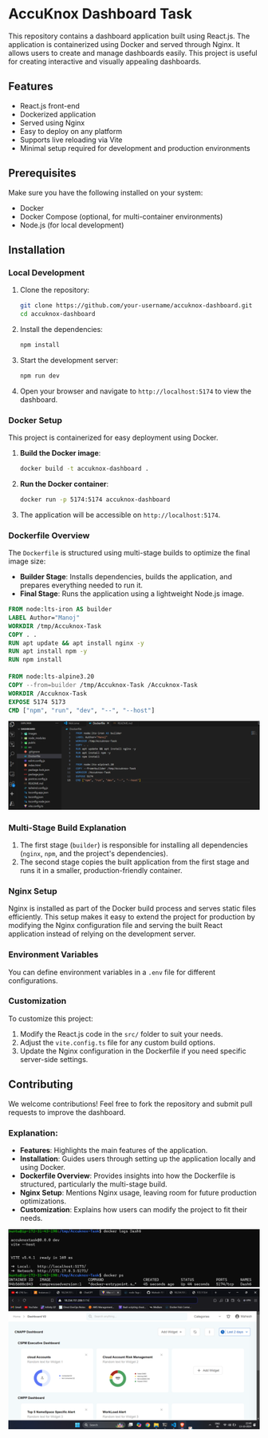 # AccuKnox Dashboard Task

This repository contains a dashboard application built using React.js. The application is containerized using Docker and served through Nginx. It allows users to create and manage dashboards easily. This project is useful for creating interactive and visually appealing dashboards.

## Features
- React.js front-end
- Dockerized application
- Served using Nginx
- Easy to deploy on any platform
- Supports live reloading via Vite
- Minimal setup required for development and production environments

## Prerequisites
Make sure you have the following installed on your system:
- Docker
- Docker Compose (optional, for multi-container environments)
- Node.js (for local development)

## Installation

### Local Development

1. Clone the repository:
   ```bash
   git clone https://github.com/your-username/accuknox-dashboard.git
   cd accuknox-dashboard
   ```

2. Install the dependencies:
   ```bash
   npm install
   ```

3. Start the development server:
   ```bash
   npm run dev
   ```

4. Open your browser and navigate to `http://localhost:5174` to view the dashboard.

### Docker Setup

This project is containerized for easy deployment using Docker.

1. **Build the Docker image**:
   ```bash
   docker build -t accuknox-dashboard .
   ```

2. **Run the Docker container**:
   ```bash
   docker run -p 5174:5174 accuknox-dashboard
   ```

3. The application will be accessible on `http://localhost:5174`.

### Dockerfile Overview

The `Dockerfile` is structured using multi-stage builds to optimize the final image size:
- **Builder Stage**: Installs dependencies, builds the application, and prepares everything needed to run it.
- **Final Stage**: Runs the application using a lightweight Node.js image.

```Dockerfile
FROM node:lts-iron AS builder
LABEL Author="Manoj"
WORKDIR /tmp/Accuknox-Task
COPY . .
RUN apt update && apt install nginx -y
RUN apt install npm -y
RUN npm install

FROM node:lts-alpine3.20
COPY --from=builder /tmp/Accuknox-Task /Accuknox-Task
WORKDIR /Accuknox-Task
EXPOSE 5174 5173
CMD ["npm", "run", "dev", "--", "--host"]
```
![image](images/2.1.png)
### Multi-Stage Build Explanation
1. The first stage (`builder`) is responsible for installing all dependencies (`nginx`, `npm`, and the project's dependencies).
2. The second stage copies the built application from the first stage and runs it in a smaller, production-friendly container.

### Nginx Setup

Nginx is installed as part of the Docker build process and serves static files efficiently. This setup makes it easy to extend the project for production by modifying the Nginx configuration file and serving the built React application instead of relying on the development server.

### Environment Variables

You can define environment variables in a `.env` file for different configurations.

### Customization

To customize this project:
1. Modify the React.js code in the `src/` folder to suit your needs.
2. Adjust the `vite.config.ts` file for any custom build options.
3. Update the Nginx configuration in the Dockerfile if you need specific server-side settings.

## Contributing

We welcome contributions! Feel free to fork the repository and submit pull requests to improve the dashboard.

### Explanation:
- **Features**: Highlights the main features of the application.
- **Installation**: Guides users through setting up the application locally and using Docker.
- **Dockerfile Overview**: Provides insights into how the Dockerfile is structured, particularly the multi-stage build.
- **Nginx Setup**: Mentions Nginx usage, leaving room for future production optimizations.
- **Customization**: Explains how users can modify the project to fit their needs.

![image](images/3.1.png)
![image](images/1.1.png)
